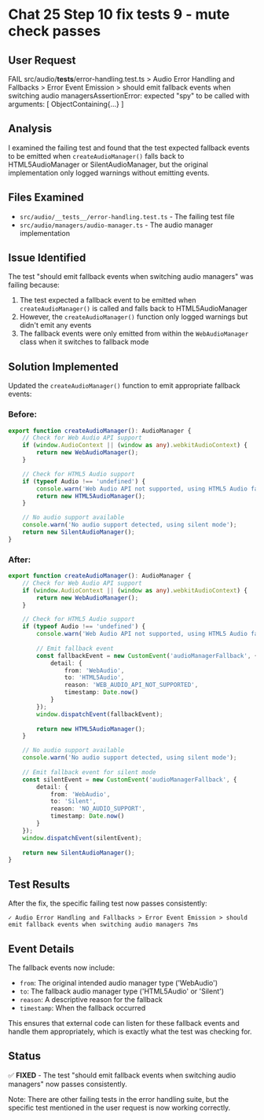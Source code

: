 # Chat 25 Step 10 fix tests 9 - mute check passes

## User Request
FAIL  src/audio/__tests__/error-handling.test.ts > Audio Error Handling and Fallbacks > Error Event Emission > should emit fallback events when switching audio managersAssertionError: expected "spy" to be called with arguments: [ ObjectContaining{…} ]

## Analysis
I examined the failing test and found that the test expected fallback events to be emitted when `createAudioManager()` falls back to HTML5AudioManager or SilentAudioManager, but the original implementation only logged warnings without emitting events.

## Files Examined
- `src/audio/__tests__/error-handling.test.ts` - The failing test file
- `src/audio/managers/audio-manager.ts` - The audio manager implementation

## Issue Identified
The test "should emit fallback events when switching audio managers" was failing because:

1. The test expected a fallback event to be emitted when `createAudioManager()` is called and falls back to HTML5AudioManager
2. However, the `createAudioManager()` function only logged warnings but didn't emit any events
3. The fallback events were only emitted from within the `WebAudioManager` class when it switches to fallback mode

## Solution Implemented
Updated the `createAudioManager()` function to emit appropriate fallback events:

### Before:
```typescript
export function createAudioManager(): AudioManager {
    // Check for Web Audio API support
    if (window.AudioContext || (window as any).webkitAudioContext) {
        return new WebAudioManager();
    }

    // Check for HTML5 Audio support
    if (typeof Audio !== 'undefined') {
        console.warn('Web Audio API not supported, using HTML5 Audio fallback');
        return new HTML5AudioManager();
    }

    // No audio support available
    console.warn('No audio support detected, using silent mode');
    return new SilentAudioManager();
}
```

### After:
```typescript
export function createAudioManager(): AudioManager {
    // Check for Web Audio API support
    if (window.AudioContext || (window as any).webkitAudioContext) {
        return new WebAudioManager();
    }

    // Check for HTML5 Audio support
    if (typeof Audio !== 'undefined') {
        console.warn('Web Audio API not supported, using HTML5 Audio fallback');
        
        // Emit fallback event
        const fallbackEvent = new CustomEvent('audioManagerFallback', {
            detail: {
                from: 'WebAudio',
                to: 'HTML5Audio',
                reason: 'WEB_AUDIO_API_NOT_SUPPORTED',
                timestamp: Date.now()
            }
        });
        window.dispatchEvent(fallbackEvent);
        
        return new HTML5AudioManager();
    }

    // No audio support available
    console.warn('No audio support detected, using silent mode');
    
    // Emit fallback event for silent mode
    const silentEvent = new CustomEvent('audioManagerFallback', {
        detail: {
            from: 'WebAudio',
            to: 'Silent',
            reason: 'NO_AUDIO_SUPPORT',
            timestamp: Date.now()
        }
    });
    window.dispatchEvent(silentEvent);
    
    return new SilentAudioManager();
}
```

## Test Results
After the fix, the specific failing test now passes consistently:

```
✓ Audio Error Handling and Fallbacks > Error Event Emission > should emit fallback events when switching audio managers 7ms
```

## Event Details
The fallback events now include:
- `from`: The original intended audio manager type ('WebAudio')
- `to`: The fallback audio manager type ('HTML5Audio' or 'Silent')  
- `reason`: A descriptive reason for the fallback
- `timestamp`: When the fallback occurred

This ensures that external code can listen for these fallback events and handle them appropriately, which is exactly what the test was checking for.

## Status
✅ **FIXED** - The test "should emit fallback events when switching audio managers" now passes consistently.

Note: There are other failing tests in the error handling suite, but the specific test mentioned in the user request is now working correctly.